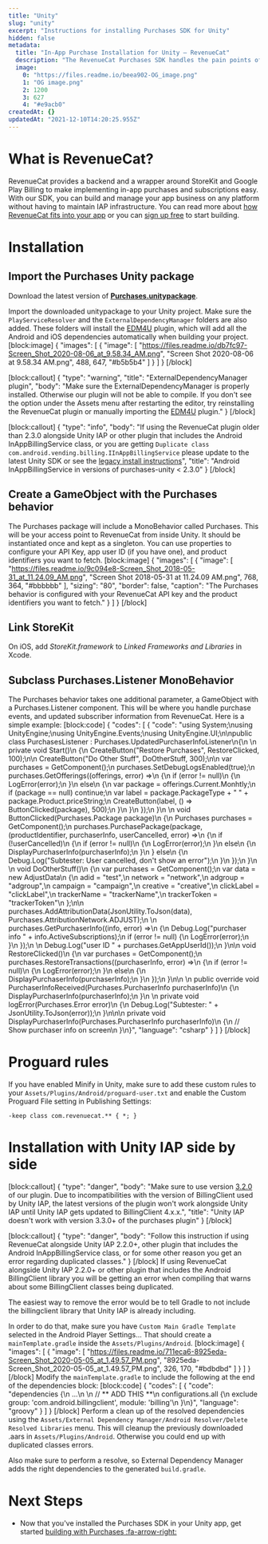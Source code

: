 ```yaml
---
title: "Unity"
slug: "unity"
excerpt: "Instructions for installing Purchases SDK for Unity"
hidden: false
metadata: 
  title: "In-App Purchase Installation for Unity – RevenueCat"
  description: "The RevenueCat Purchases SDK handles the pain points of in-app purchases and subscriptions for Unity, so you can get back to building your app."
  image: 
    0: "https://files.readme.io/beea902-OG_image.png"
    1: "OG image.png"
    2: 1200
    3: 627
    4: "#e9acb0"
createdAt: {}
updatedAt: "2021-12-10T14:20:25.955Z"
---
```

# What is RevenueCat?

RevenueCat provides a backend and a wrapper around StoreKit and Google Play Billing to make implementing in-app purchases and subscriptions easy. With our SDK, you can build and manage your app business on any platform without having to maintain IAP infrastructure. You can read more about [how RevenueCat fits into your app](https://www.revenuecat.com/blog/where-does-revenuecat-fit-in-your-app) or you can [sign up free](https://app.revenuecat.com/signup) to start building.

# Installation

## Import the Purchases Unity package

Download the latest version of [**Purchases.unitypackage**](https://github.com/RevenueCat/purchases-unity/releases/latest/download/Purchases.unitypackage).

Import the downloaded unitypackage to your Unity project. Make sure the `PlayServiceResolver` and the `ExternalDependencyManager` folders are also added. These folders will install the [EDM4U](https://github.com/googlesamples/unity-jar-resolver) plugin, which will add all the Android and iOS dependencies automatically when building your project.
[block:image]
{
  "images": [
    {
      "image": [
        "https://files.readme.io/db7fc97-Screen_Shot_2020-08-06_at_9.58.34_AM.png",
        "Screen Shot 2020-08-06 at 9.58.34 AM.png",
        488,
        647,
        "#b5b5b4"
      ]
    }
  ]
}
[/block]

[block:callout]
{
  "type": "warning",
  "title": "ExternalDependencyManager plugin",
  "body": "Make sure the ExternalDependencyManager is properly installed. Otherwise our plugin will not be able to compile. If you don't see the option under the Assets menu after restarting the editor, try reinstalling the RevenueCat plugin or manually importing the [EDM4U](https://github.com/googlesamples/unity-jar-resolver) plugin."
}
[/block]

[block:callout]
{
  "type": "info",
  "body": "If using the RevenueCat plugin older than 2.3.0 alongside Unity IAP or other plugin that includes the Android InAppBillingService class, or you are getting `Duplicate class com.android.vending.billing.IInAppBillingService` please update to the latest Unity SDK or see the [legacy install instructions](https://docs.revenuecat.com/v3.0/docs/unity#installation-with-unity-iap-side-by-side)",
  "title": "Android InAppBillingService in versions of purchases-unity < 2.3.0"
}
[/block]
## Create a GameObject with the Purchases behavior
The Purchases package will include a MonoBehavior called Purchases. This will be your access point to RevenueCat from inside Unity. It should be instantiated once and kept as a singleton. You can use properties to configure your API Key, app user ID (if you have one), and product identifiers you want to fetch.
[block:image]
{
  "images": [
    {
      "image": [
        "https://files.readme.io/9c094e8-Screen_Shot_2018-05-31_at_11.24.09_AM.png",
        "Screen Shot 2018-05-31 at 11.24.09 AM.png",
        768,
        364,
        "#bbbbbb"
      ],
      "sizing": "80",
      "border": false,
      "caption": "The Purchases behavior is configured with your RevenueCat API key and the product identifiers you want to fetch."
    }
  ]
}
[/block]
## Link StoreKit

On iOS, add *StoreKit.framework* to *Linked Frameworks and Libraries* in Xcode.

## Subclass Purchases.Listener MonoBehavior

The Purchases behavior takes one additional parameter, a GameObject with a Purchases.Listener component. This will be where you handle purchase events, and updated subscriber information from RevenueCat. Here is a simple example:
[block:code]
{
  "codes": [
    {
      "code": "using System;\nusing UnityEngine;\nusing UnityEngine.Events;\nusing UnityEngine.UI;\n\npublic class PurchasesListener : Purchases.UpdatedPurchaserInfoListener\n{\n  \n  private void Start()\n    {\n        CreateButton(\"Restore Purchases\", RestoreClicked, 100);\n\n        CreateButton(\"Do Other Stuff\", DoOtherStuff, 300);\n\n        var purchases = GetComponent<Purchases>();\n        purchases.SetDebugLogsEnabled(true);\n        purchases.GetOfferings((offerings, error) =>\n        {\n            if (error != null)\n            {\n                LogError(error);\n            }\n            else\n            {\n               var package = offerings.Current.Monhtly;\n               if (package == null) continue;\n                    var label = package.PackageType + \" \" + package.Product.priceString;\n                    CreateButton(label, () => ButtonClicked(package), 500);\n                }\n            }\n        });\n    }\n  \n    void ButtonClicked(Purchases.Package package)\n    {\n        Purchases purchases = GetComponent<Purchases>();\n        purchases.PurchasePackage(package, (productIdentifier, purchaserInfo, userCancelled, error) =>\n        {\n            if (!userCancelled)\n            {\n                if (error != null)\n                {\n                    LogError(error);\n                }\n                else\n                {\n                    DisplayPurchaserInfo(purchaserInfo);\n                }\n            } else\n            {\n                Debug.Log(\"Subtester: User cancelled, don't show an error\");\n            }\n        });\n    }\n    \n    void DoOtherStuff()\n    {\n        var purchases = GetComponent<Purchases>();\n        var data = new AdjustData\n        {\n            adid = \"test\",\n            network = \"network\",\n            adgroup = \"adgroup\",\n            campaign = \"campaign\",\n            creative = \"creative\",\n            clickLabel = \"clickLabel\",\n            trackerName = \"trackerName\",\n            trackerToken = \"trackerToken\"\n        };\n\n        purchases.AddAttributionData(JsonUtility.ToJson(data), Purchases.AttributionNetwork.ADJUST);\n        \n        purchases.GetPurchaserInfo((info, error) =>\n        {\n            Debug.Log(\"purchaser info \" + info.ActiveSubscriptions);\n            if (error != null) {\n                LogError(error);\n            }\n        });\n        \n        Debug.Log(\"user ID \" + purchases.GetAppUserId());\n    }\n\n    void RestoreClicked()\n    {\n        var purchases = GetComponent<Purchases>();\n        purchases.RestoreTransactions((purchaserInfo, error) =>\n        {\n            if (error != null)\n            {\n                LogError(error);\n            }\n            else\n            {\n                DisplayPurchaserInfo(purchaserInfo);\n            }\n        });\n    }\n\n    \n    public override void PurchaserInfoReceived(Purchases.PurchaserInfo purchaserInfo)\n    {\n        DisplayPurchaserInfo(purchaserInfo);\n    }\n    \n    private void logError(Purchases.Error error)\n    {\n        Debug.Log(\"Subtester: \" + JsonUtility.ToJson(error));\n    }\n\n\n    private void DisplayPurchaserInfo(Purchases.PurchaserInfo purchaserInfo)\n    {\n        // Show purchaser info on screen\n    }\n}",
      "language": "csharp"
    }
  ]
}
[/block]
# Proguard rules

If you have enabled Minify in Unity, make sure to add these custom rules to your `Assets/Plugins/Android/proguard-user.txt` and enable the Custom Proguard File setting in Publishing Settings:

```
-keep class com.revenuecat.** { *; }
```

# Installation with Unity IAP side by side
[block:callout]
{
  "type": "danger",
  "body": "Make sure to use version [3.2.0](https://github.com/RevenueCat/purchases-unity/releases/tag/3.2.0) of our plugin. Due to incompatibilities with the version of BillingClient used by Unity IAP, the latest versions of the plugin won't work alongside Unity IAP until Unity IAP gets updated to BillingClient 4.x.x.",
  "title": "Unity IAP doesn't work with version 3.3.0+ of the purchases plugin"
}
[/block]

[block:callout]
{
  "type": "danger",
  "body": "Follow this instruction if using RevenueCat alongside Unity IAP 2.2.0+, other plugin that includes the Android InAppBillingService class, or for some other reason you get an error regarding duplicated classes."
}
[/block]
If using RevenueCat alongside Unity IAP 2.2.0+ or other plugin that includes the Android BillingClient library you will be getting an error when compiling that warns about some BillingClient classes being duplicated.

The easiest way to remove the error would be to tell Gradle to not include the billingclient library that Unity IAP is already including.

In order to do that, make sure you have `Custom Main Gradle Template` selected in the Android Player Settings... That should create a `mainTemplate.gradle` inside the `Assets/Plugins/Android`.
[block:image]
{
  "images": [
    {
      "image": [
        "https://files.readme.io/711eca6-8925eda-Screen_Shot_2020-05-05_at_1.49.57_PM.png",
        "8925eda-Screen_Shot_2020-05-05_at_1.49.57_PM.png",
        326,
        170,
        "#bdbdbd"
      ]
    }
  ]
}
[/block]
Modify the `mainTemplate.gradle` to include the following at the end of the dependencies block:
[block:code]
{
  "codes": [
    {
      "code": "dependencies {\n    ...\n    \n    // ** ADD THIS **\n    configurations.all {\n        exclude group: 'com.android.billingclient', module: 'billing'\n    }\n}",
      "language": "groovy"
    }
  ]
}
[/block]
Perform a clean up of the resolved dependencies using the `Assets/External Dependency Manager/Android Resolver/Delete Resolved Libraries` menu. This will cleanup the previously downloaded .aars in `Assets/Plugins/Android`. Otherwise you could end up with duplicated classes errors. 

Also make sure to perform a resolve, so External Dependency Manager adds the right dependencies to the generated `build.gradle`.

# Next Steps

* Now that you've installed the Purchases SDK in your Unity app, get started [building with Purchases :fa-arrow-right:](doc:getting-started-1#section-displaying-available-products)